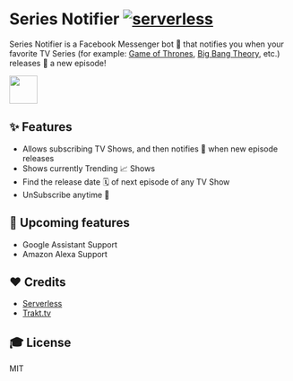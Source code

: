 # Series Notifier [![serverless](http://public.serverless.com/badges/v3.svg)](http://www.serverless.com)

Series Notifier is a Facebook Messenger bot 🤖 that notifies you when your favorite TV Series (for example: [Game of Thrones](http://www.imdb.com/title/tt0944947/), [Big Bang Theory](http://www.imdb.com/title/tt0898266/), etc.) releases 🚀 a new episode!

<a href="https://m.me/snbot">
<img src="try_it_now_button.png" height="50px"/>
</a>

## ✨ Features

* Allows subscribing TV Shows, and then notifies 🔔 when new episode releases
* Shows currently Trending 📈 Shows
* Find the release date 🗓 of next episode of any TV Show
* UnSubscribe anytime 🙈

## 🔮 Upcoming features

* Google Assistant Support
* Amazon Alexa Support

## ❤️ Credits

* [Serverless](https://serverless.com)
* [Trakt.tv](https://trakt.tv)

## 🎓 License

MIT
